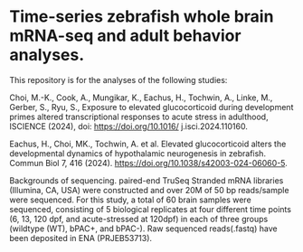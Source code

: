# Time-series zebrafish whole brain mRNA-seq and adult behavior analyses.

This repository is for the analyses of the following studies:

Choi, M.-K., Cook, A., Mungikar, K., Eachus, H., Tochwin, A., Linke, M., Gerber, S., Ryu, S., Exposure to elevated glucocorticoid during development primes altered transcriptional responses to acute stress in adulthood, ISCIENCE (2024), doi: https://doi.org/10.1016/ j.isci.2024.110160.

Eachus, H., Choi, MK., Tochwin, A. et al. Elevated glucocorticoid alters the developmental dynamics of hypothalamic neurogenesis in zebrafish. Commun Biol 7, 416 (2024). https://doi.org/10.1038/s42003-024-06060-5.

Backgrounds of sequencing.
paired-end TruSeq Stranded mRNA libraries (Illumina, CA, USA) were constructed and over 20M of 50 bp reads/sample were sequenced. For this study, a total of 60 brain samples were sequenced, consisting of 5 biological replicates at four different time points (6, 13, 120 dpf, and acute-stressed at 120dpf) in each of three groups (wildtype (WT), bPAC+, and bPAC-). Raw sequenced reads(.fastq) have been deposited in ENA (PRJEB53713). 
